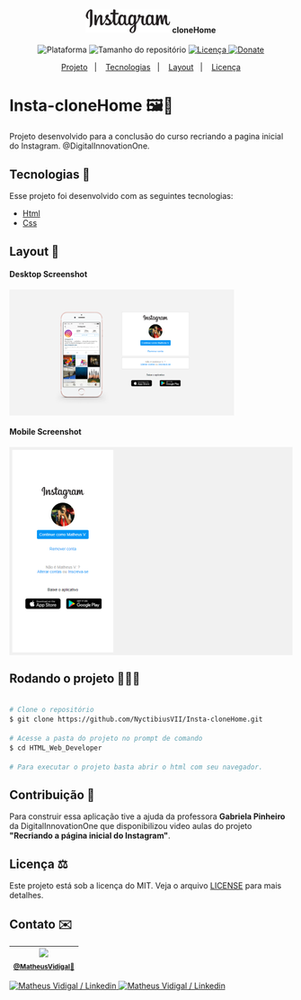 <h4 align="center">
  <br>
    <img src="./.github/InstaCloneHomeLogo.png" width="150" heigh="150" alt="Insta clone Home">
    cloneHome
</h4>
<p align="center">
  <img alt="Plataforma" src="https://img.shields.io/static/v1?label=Plataforma&message=Mobile/PC&color=ff69b4&labelColor=000000">
  <img alt="Tamanho do repositório" src="https://img.shields.io/github/repo-size/NyctibiusVII/Insta-cloneHome?color=ff69b4&labelColor=000000">
  <a href="https://github.com/NyctibiusVII/Insta-cloneHome/blob/master/LICENSE">
    <img alt="Licença" src="https://img.shields.io/static/v1?label=License&message=MIT&color=ff69b4&labelColor=000000">
  </a>
  <a href="https://picpay.me/Matheus_nyctibius_vii">
  <img alt="Donate" src="https://img.shields.io/static/v1?label=$&message=Donate&color=ff69b4&labelColor=000000">
  </a>
</p>
<p align="center">
  <a href="#Insta-cloneHome-">Projeto</a>&nbsp;&nbsp;&nbsp;|&nbsp;&nbsp;&nbsp;
  <a href="#tecnologias-">Tecnologias</a>&nbsp;&nbsp;&nbsp;|&nbsp;&nbsp;&nbsp;
  <a href="#layout-">Layout</a>&nbsp;&nbsp;&nbsp;|&nbsp;&nbsp;&nbsp;
  <a href="#licença-%EF%B8%8F">Licença</a>
</p>

# Insta-cloneHome 🖼🎨
Projeto desenvolvido para a conclusão do curso recriando a pagina inicial do Instagram. @DigitalInnovationOne.


## Tecnologias 🚀
Esse projeto foi desenvolvido com as seguintes tecnologias:

- [Html](https://pt.wikipedia.org/wiki/HTML)
- [Css](https://pt.wikipedia.org/wiki/Cascading_Style_Sheets)

## Layout 🚧
#### Desktop Screenshot
<div style="display: flex; flex-direction: 'column'; align-items: 'center';">
<!-- Responsive, 1366 x 768, 50% (Lenovo Ideapad 310)-->
   <img src="./.github/desktop-insta.png" width="400px">
</div>

#### Mobile Screenshot
<div style="display: flex; flex-direction: 'row'; background-color: #f1f1f1; padding: 5px;">
<!-- Responsive, 360 x 720, 50% (Moto G6 Play)-->
   <img src="./.github/mobile-insta.png" width="180">
</div>

## Rodando o projeto 🚴🏻‍♂️

```bash

# Clone o repositório
$ git clone https://github.com/NyctibiusVII/Insta-cloneHome.git

# Acesse a pasta do projeto no prompt de comando
$ cd HTML_Web_Developer

# Para executar o projeto basta abrir o html com seu navegador.
```

## Contribuição 💭
Para construir essa aplicação tive a ajuda da professora **Gabriela Pinheiro** da DigitalInnovationOne que disponibilizou video aulas do projeto **"Recriando a página inicial do Instagram"**.

## Licença ⚖️
Este projeto está sob a licença do MIT. Veja o arquivo [LICENSE](https://github.com/NyctibiusVII/Insta-cloneHome/blob/master/LICENSE) para mais detalhes.

## Contato ✉️
| <img src="https://user-images.githubusercontent.com/52816125/90341686-05b68880-dfd8-11ea-969c-70c9ce9d0278.jpg" width=100><br><sub><a href="https://www.instagram.com/nyctibius_vii/?hl=pt-br">@MatheusVidigal🦊</a></sub> |
| :---: |

<p align="left">
   <a href="https://www.linkedin.com/in/matheus-vidigal-nyctibiusvii/">
      <img alt="Matheus Vidigal / Linkedin" src="https://img.shields.io/badge/-Matheus Vidigal-000000?style=flat&logo=Linkedin&logoColor=414141" />
   </a>
   <a href="https://mail.google.com/mail/u/1/#inbox?compose=GTvVlcSGLCKpKJfwPsKKqzXBplKkGtCLvCQcFWdWxCxQFfkHzzjVkgzrMFPBgKBmWFHvrjrCsMqSH">
      <img alt="Matheus Vidigal / Linkedin" src="https://img.shields.io/badge/-Matheus Vidigal-ff69b4?style=flat&logo=Gmail&logoColor=ffffff" />
   </a>
</p>